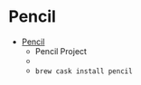 # Pencil
- [Pencil](https://pencil.evolus.vn/)
  -  Pencil Project
  - 
  - `brew cask install pencil`
